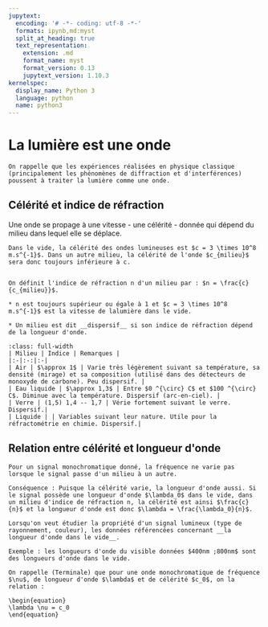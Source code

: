 ```yaml
---
jupytext:
  encoding: '# -*- coding: utf-8 -*-'
  formats: ipynb,md:myst
  split_at_heading: true
  text_representation:
    extension: .md
    format_name: myst
    format_version: 0.13
    jupytext_version: 1.10.3
kernelspec:
  display_name: Python 3
  language: python
  name: python3
---
```

# La lumière est une onde

````{margin}
On rappelle que les expériences réalisées en physique classique (principalement les phénomènes de diffraction et d'interférences) poussent à traiter la lumière comme une onde.
````

## Célérité et indice de réfraction

Une onde se propage à une vitesse - une célérité - donnée qui dépend du milieu dans lequel elle se déplace.

````{sidebar} Célérité et milieu
Dans le vide, la célérité des ondes lumineuses est $c = 3 \times 10^8 m.s^{-1}$. Dans un autre milieu, la célérité de l'onde $c_{milieu}$ sera donc toujours inférieure à c.
````
````{important} __Indice de réfraction et milieu dispersif.__

On définit l'indice de réfraction n d'un milieu par : $n = \frac{c}{c_{milieu}}$.

* n est toujours supérieur ou égale à 1 et $c = 3 \times 10^8 m.s^{-1}$ est la vitesse de lalumière dans le vide.

* Un milieu est dit __dispersif__ si son indice de réfraction dépend de la longueur d'onde.
````

````{topic} __Exemples__
:class: full-width
| Milieu | Indice | Remarques |
|:-|:-:|:-|
| Air | $\approx 1$ | Varie très légèrement suivant sa température, sa densité (mirage) et sa composition (utilisé dans des détecteurs de monoxyde de carbone). Peu dispersif. |
| Eau liquide | $\approx 1,3$ | Entre $0 ^{\circ} C$ et $100 ^{\circ} C$. Diminue avec la température. Dispersif (arc-en-ciel). |
| Verre | (1,5) 1,4 -- 1,7 | Vérie fortement suivant le verre. Dispersif.|
| Liquide | | Variables suivant leur nature. Utile pour la réfractométrie en chimie. Dispersif.|
````

## Relation entre célérité et longueur d'onde

````{sidebar} La fréquence ne varie pas
Pour un signal monochromatique donné, la fréquence ne varie pas lorsque le signal passe d'un milieu à un autre.

Conséquence : Puisque la célérité varie, la longueur d'onde aussi. Si le signal possède une longueur d'onde $\lambda_0$ dans le vide, dans un milieu d'indice de réfraction n, la célérité est ainsi $\frac{c}{n}$ et la longueur d'onde est donc $\lambda = \frac{\lambda_0}{n}$.

Lorsqu'on veut étudier la propriété d'un signal lumineux (type de rayonnement, couleur), les données référencées concernant __la longueur d'onde dans le vide__.

Exemple : les longueurs d'onde du visible données $400nm ;800nm$ sont des longueurs d'onde dans le vide.
````
````{important} __Relation fréquence-longueur d'onde__
On rappelle (Terminale) que pour une onde monochromatique de fréquence $\nu$, de longueur d'onde $\lambda$ et de célérité $c_0$, on la relation :

\begin{equation}
\lambda \nu = c_0
\end{equation}
````


